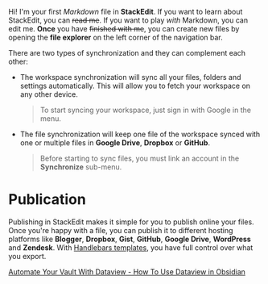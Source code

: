 Hi! I'm your first *Markdown* file in **StackEdit**. If you want to learn about StackEdit, you can ~~read me~~. If you want to play *with* Markdown, you can edit me. **Once** you have ~~finished with me~~, you can create new files by opening the **file explorer** on the left corner of the navigation bar.

There are two types of synchronization and they can complement each other:

- The workspace synchronization will sync all your files, folders and settings automatically. This will allow you to fetch your workspace on any other device.
	> To start syncing your workspace, just sign in with Google in the menu.

- The file synchronization will keep one file of the workspace synced with one or multiple files in **Google Drive**, **Dropbox** or **GitHub**.
	> Before starting to sync files, you must link an account in the **Synchronize** sub-menu.

# Publication

Publishing in StackEdit makes it simple for you to publish online your files. Once you're happy with a file, you can publish it to different hosting platforms like **Blogger**, **Dropbox**, **Gist**, **GitHub**, **Google Drive**, **WordPress** and **Zendesk**. With [Handlebars templates](http://handlebarsjs.com/), you have full control over what you export.

[Automate Your Vault With Dataview - How To Use Dataview in Obsidian](https://youtu.be/8yjNuiSBSAM?si=PmEcuNWbr_9ByzSS)
